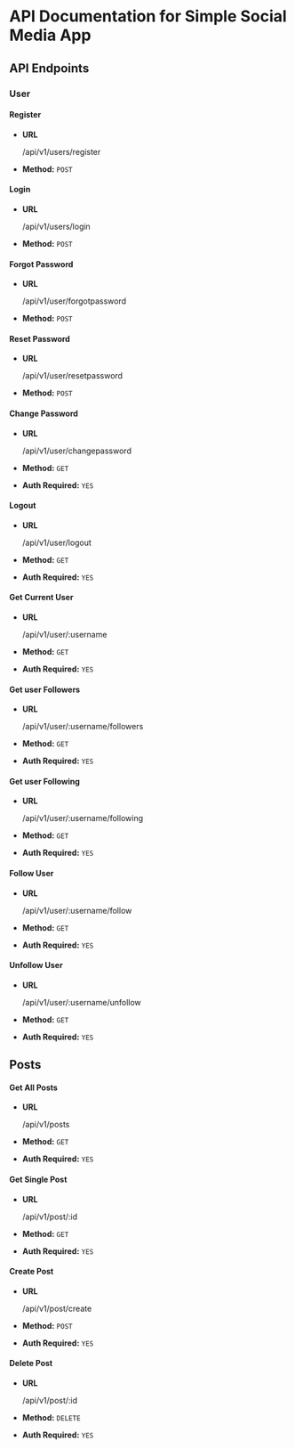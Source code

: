 # API Documentation for Simple Social Media App

## API Endpoints

### User

#### Register

- **URL**

  /api/v1/users/register

- **Method:** `POST` 

#### Login

- **URL**

  /api/v1/users/login

- **Method:** `POST`

#### Forgot Password

- **URL**

  /api/v1/user/forgotpassword

- **Method:** `POST`

#### Reset Password

- **URL**

  /api/v1/user/resetpassword

- **Method:** `POST`

#### Change Password

- **URL**

  /api/v1/user/changepassword

- **Method:** `GET`
- **Auth Required:** `YES`

#### Logout

- **URL**

  /api/v1/user/logout

- **Method:** `GET`
- **Auth Required:** `YES`

#### Get Current User

- **URL**

  /api/v1/user/:username

- **Method:** `GET`
- **Auth Required:** `YES`

#### Get user Followers

- **URL**

  /api/v1/user/:username/followers

- **Method:** `GET`
- **Auth Required:** `YES`

#### Get user Following

- **URL**

  /api/v1/user/:username/following

- **Method:** `GET`
- **Auth Required:** `YES`

#### Follow User

- **URL**

  /api/v1/user/:username/follow

- **Method:** `GET`
- **Auth Required:** `YES`

#### Unfollow User

- **URL**

  /api/v1/user/:username/unfollow

- **Method:** `GET`
- **Auth Required:** `YES`

## Posts

#### Get All Posts

- **URL**

  /api/v1/posts

- **Method:** `GET`
- **Auth Required:** `YES`

#### Get Single Post

- **URL**

  /api/v1/post/:id

- **Method:** `GET`
- **Auth Required:** `YES`

#### Create Post

- **URL**

  /api/v1/post/create

- **Method:** `POST`
- **Auth Required:** `YES`

#### Delete Post

- **URL**

  /api/v1/post/:id

- **Method:** `DELETE`
- **Auth Required:** `YES`